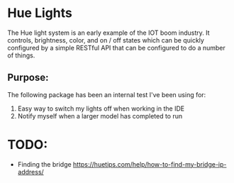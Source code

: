 # Hue Lights
The Hue light system is an early example of the IOT boom industry. It controls, brightness, color, and on / off states which can be quickly configured by a simple RESTful API that can be configured to do a number of things. 

## Purpose: 
The following package has been an internal test I've been using for:

1. Easy way to switch my lights off when working in the IDE 
2. Notify myself when a larger model has completed to run 


# TODO: 
* Finding the bridge
https://huetips.com/help/how-to-find-my-bridge-ip-address/

